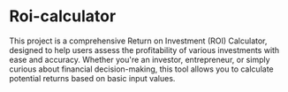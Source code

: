 # Roi-calculator
This project is a comprehensive Return on Investment (ROI) Calculator, designed to help users assess the profitability of various investments with ease and accuracy. Whether you're an investor, entrepreneur, or simply curious about financial decision-making, this tool allows you to calculate potential returns based on basic input values.
